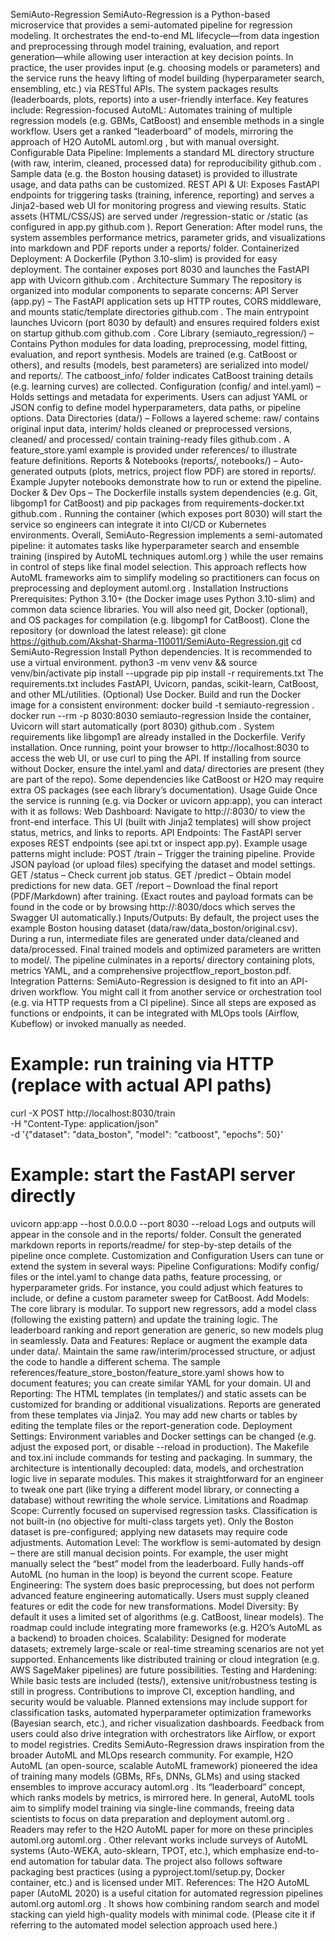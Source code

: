 SemiAuto-Regression
SemiAuto-Regression is a Python-based microservice that provides a semi-automated pipeline for regression modeling. It orchestrates the end-to-end ML lifecycle—from data ingestion and preprocessing through model training, evaluation, and report generation—while allowing user interaction at key decision points. In practice, the user provides input (e.g. choosing models or parameters) and the service runs the heavy lifting of model building (hyperparameter search, ensembling, etc.) via RESTful APIs. The system packages results (leaderboards, plots, reports) into a user-friendly interface. Key features include:
Regression-focused AutoML: Automates training of multiple regression models (e.g. GBMs, CatBoost) and ensemble methods in a single workflow. Users get a ranked “leaderboard” of models, mirroring the approach of H2O AutoML
automl.org
, but with manual oversight.
Configurable Data Pipeline: Implements a standard ML directory structure (with raw, interim, cleaned, processed data) for reproducibility
github.com
. Sample data (e.g. the Boston housing dataset) is provided to illustrate usage, and data paths can be customized.
REST API & UI: Exposes FastAPI endpoints for triggering tasks (training, inference, reporting) and serves a Jinja2-based web UI for monitoring progress and viewing results. Static assets (HTML/CSS/JS) are served under /regression-static or /static (as configured in app.py
github.com
).
Report Generation: After model runs, the system assembles performance metrics, parameter grids, and visualizations into markdown and PDF reports under a reports/ folder.
Containerized Deployment: A Dockerfile (Python 3.10-slim) is provided for easy deployment. The container exposes port 8030 and launches the FastAPI app with Uvicorn
github.com
.
Architecture Summary
The repository is organized into modular components to separate concerns:
API Server (app.py) – The FastAPI application sets up HTTP routes, CORS middleware, and mounts static/template directories
github.com
. The main entrypoint launches Uvicorn (port 8030 by default) and ensures required folders exist on startup
github.com
github.com
.
Core Library (semiauto_regression/) – Contains Python modules for data loading, preprocessing, model fitting, evaluation, and report synthesis. Models are trained (e.g. CatBoost or others), and results (models, best parameters) are serialized into model/ and reports/. The catboost_info/ folder indicates CatBoost training details (e.g. learning curves) are collected.
Configuration (config/ and intel.yaml) – Holds settings and metadata for experiments. Users can adjust YAML or JSON config to define model hyperparameters, data paths, or pipeline options.
Data Directories (data/) – Follows a layered scheme: raw/ contains original input data, interim/ holds cleaned or preprocessed versions, cleaned/ and processed/ contain training-ready files
github.com
. A feature_store.yaml example is provided under references/ to illustrate feature definitions.
Reports & Notebooks (reports/, notebooks/) – Auto-generated outputs (plots, metrics, project flow PDF) are stored in reports/. Example Jupyter notebooks demonstrate how to run or extend the pipeline.
Docker & Dev Ops – The Dockerfile installs system dependencies (e.g. Git, libgomp1 for CatBoost) and pip packages from requirements-docker.txt
github.com
. Running the container (which exposes port 8030) will start the service so engineers can integrate it into CI/CD or Kubernetes environments.
Overall, SemiAuto-Regression implements a semi-automated pipeline: it automates tasks like hyperparameter search and ensemble training (inspired by AutoML techniques
automl.org
) while the user remains in control of steps like final model selection. This approach reflects how AutoML frameworks aim to simplify modeling so practitioners can focus on preprocessing and deployment
automl.org
.
Installation Instructions
Prerequisites: Python 3.10+ (the Docker image uses Python 3.10-slim) and common data science libraries. You will also need git, Docker (optional), and OS packages for compilation (e.g. libgomp1 for CatBoost).
Clone the repository (or download the latest release):
git clone https://github.com/Akshat-Sharma-110011/SemiAuto-Regression.git
cd SemiAuto-Regression
Install Python dependencies. It is recommended to use a virtual environment.
python3 -m venv venv && source venv/bin/activate
pip install --upgrade pip
pip install -r requirements.txt
The requirements.txt includes FastAPI, Uvicorn, pandas, scikit-learn, CatBoost, and other ML/utilities.
(Optional) Use Docker. Build and run the Docker image for a consistent environment:
docker build -t semiauto-regression .
docker run --rm -p 8030:8030 semiauto-regression
Inside the container, Uvicorn will start automatically (port 8030)
github.com
. System requirements like libgomp1 are already installed in the Dockerfile.
Verify installation. Once running, point your browser to http://localhost:8030 to access the web UI, or use curl to ping the API.
If installing from source without Docker, ensure the intel.yaml and data/ directories are present (they are part of the repo). Some dependencies like CatBoost or H2O may require extra OS packages (see each library’s documentation).
Usage Guide
Once the service is running (e.g. via Docker or uvicorn app:app), you can interact with it as follows:
Web Dashboard: Navigate to http://<host>:8030/ to view the front-end interface. This UI (built with Jinja2 templates) will show project status, metrics, and links to reports.
API Endpoints: The FastAPI server exposes REST endpoints (see api.txt or inspect app.py). Example usage patterns might include:
POST /train – Trigger the training pipeline. Provide JSON payload (or upload files) specifying the dataset and model settings.
GET /status – Check current job status.
GET /predict – Obtain model predictions for new data.
GET /report – Download the final report (PDF/Markdown) after training.
(Exact routes and payload formats can be found in the code or by browsing http://<host>:8030/docs which serves the Swagger UI automatically.)
Inputs/Outputs: By default, the project uses the example Boston housing dataset (data/raw/data_boston/original.csv). During a run, intermediate files are generated under data/cleaned and data/processed. Final trained models and optimized parameters are written to model/. The pipeline culminates in a reports/ directory containing plots, metrics YAML, and a comprehensive projectflow_report_boston.pdf.
Integration Patterns: SemiAuto-Regression is designed to fit into an API-driven workflow. You might call it from another service or orchestration tool (e.g. via HTTP requests from a CI pipeline). Since all steps are exposed as functions or endpoints, it can be integrated with MLOps tools (Airflow, Kubeflow) or invoked manually as needed.
# Example: run training via HTTP (replace with actual API paths)
curl -X POST http://localhost:8030/train \
     -H "Content-Type: application/json" \
     -d '{"dataset": "data_boston", "model": "catboost", "epochs": 50}'
# Example: start the FastAPI server directly
uvicorn app:app --host 0.0.0.0 --port 8030 --reload
Logs and outputs will appear in the console and in the reports/ folder. Consult the generated markdown reports in reports/readme/ for step-by-step details of the pipeline once complete.
Customization and Configuration
Users can tune or extend the system in several ways:
Pipeline Configurations: Modify config/ files or the intel.yaml to change data paths, feature processing, or hyperparameter grids. For instance, you could adjust which features to include, or define a custom parameter sweep for CatBoost.
Add Models: The core library is modular. To support new regressors, add a model class (following the existing pattern) and update the training logic. The leaderboard ranking and report generation are generic, so new models plug in seamlessly.
Data and Features: Replace or augment the example data under data/. Maintain the same raw/interim/processed structure, or adjust the code to handle a different schema. The sample references/feature_store_boston/feature_store.yaml shows how to document features; you can create similar YAML for your domain.
UI and Reporting: The HTML templates (in templates/) and static assets can be customized for branding or additional visualizations. Reports are generated from these templates via Jinja2. You may add new charts or tables by editing the template files or the report-generation code.
Deployment Settings: Environment variables and Docker settings can be changed (e.g. adjust the exposed port, or disable --reload in production). The Makefile and tox.ini include commands for testing and packaging.
In summary, the architecture is intentionally decoupled: data, models, and orchestration logic live in separate modules. This makes it straightforward for an engineer to tweak one part (like trying a different model library, or connecting a database) without rewriting the whole service.
Limitations and Roadmap
Scope: Currently focused on supervised regression tasks. Classification is not built-in (no objective for multi-class targets yet). Only the Boston dataset is pre-configured; applying new datasets may require code adjustments.
Automation Level: The workflow is semi-automated by design – there are still manual decision points. For example, the user might manually select the “best” model from the leaderboard. Fully hands-off AutoML (no human in the loop) is beyond the current scope.
Feature Engineering: The system does basic preprocessing, but does not perform advanced feature engineering automatically. Users must supply cleaned features or edit the code for new transformations.
Model Diversity: By default it uses a limited set of algorithms (e.g. CatBoost, linear models). The roadmap could include integrating more frameworks (e.g. H2O’s AutoML as a backend) to broaden choices.
Scalability: Designed for moderate datasets; extremely large-scale or real-time streaming scenarios are not yet supported. Enhancements like distributed training or cloud integration (e.g. AWS SageMaker pipelines) are future possibilities.
Testing and Hardening: While basic tests are included (tests/), extensive unit/robustness testing is still in progress. Contributions to improve CI, exception handling, and security would be valuable.
Planned extensions may include support for classification tasks, automated hyperparameter optimization frameworks (Bayesian search, etc.), and richer visualization dashboards. Feedback from users could also drive integration with orchestrators like Airflow, or export to model registries.
Credits
SemiAuto-Regression draws inspiration from the broader AutoML and MLOps research community. For example, H2O AutoML (an open-source, scalable AutoML framework) pioneered the idea of training many models (GBMs, RFs, DNNs, GLMs) and using stacked ensembles to improve accuracy
automl.org
. Its “leaderboard” concept, which ranks models by metrics, is mirrored here. In general, AutoML tools aim to simplify model training via single-line commands, freeing data scientists to focus on data preparation and deployment
automl.org
. Readers may refer to the H2O AutoML paper for more on these principles
automl.org
automl.org
. Other relevant works include surveys of AutoML systems (Auto-WEKA, auto-sklearn, TPOT, etc.), which emphasize end-to-end automation for tabular data. The project also follows software packaging best practices (using a pyproject.toml/setup.py, Docker container, etc.) and is licensed under MIT. References: The H2O AutoML paper (AutoML 2020) is a useful citation for automated regression pipelines
automl.org
automl.org
. It shows how combining random search and model stacking can yield high-quality models with minimal code. (Please cite it if referring to the automated model selection approach used here.)
